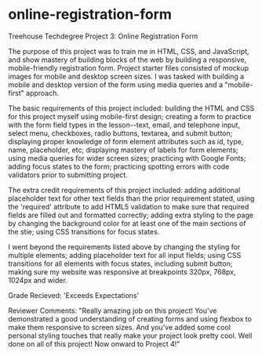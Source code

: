 # online-registration-form
 Treehouse Techdegree Project 3: Online Registration Form

 The purpose of this project was to train me in HTML, CSS, and JavaScript, and show mastery of building blocks of the web by building a responsive, mobile-friendly registration form. Project starter files consisted of mockup images for mobile and desktop screen sizes. I was tasked with building a mobile and desktop version of the form using media queries and a "mobile-first" approach.

The basic requirements of this project included: building the HTML and CSS for this project myself using mobile-first design; creating a form to practice with the form field types in the lesson--text, email, and telephone input, select menu, checkboxes, radio buttons, textarea, and submit button; displaying proper knowledge of form element attributes such as id, type, name, placeholder, etc; displaying mastery of labels for form elements; using media queries for wider screen sizes; practicing with Google Fonts; adding focus states to the form; practicing spotting errors with code validators prior to submitting project.

The extra credit requirements of this project included: adding additional placeholder text for other text fields than the prior requirement stated, using the 'required' attribute to add HTML5 validation to make sure that required fields are filled out and formatted correctly; adding extra styling to the page by changing the background color for at least one of the main sections of the stie; using CSS transitions for focus states. 

I went beyond the requirements listed above by changing the styling for multiple elements; adding placeholder text for all input fields; using CSS transitions for all elements with focus states, including submit button; making sure my website was responsive at breakpoints 320px, 768px, 1024px and wider.

Grade Recieved: 'Exceeds Expectations'

Reviewer Comments: 
    "Really amazing job on this project! You've demonstrated a good understanding of creating forms and using flexbox to make them responsive to screen sizes. And you've added some cool personal styling touches that really make your project look pretty cool. Well done on all of this project! Now onward to Project 4!"
